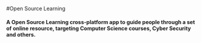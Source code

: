 #Open Source Learning

#### A Open Source Learning cross-platform app to guide people through a set of online resource, targeting Computer Science courses, Cyber Security and others. 


